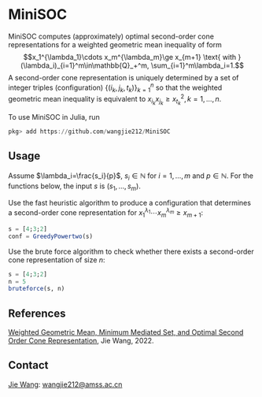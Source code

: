 # MiniSOC
MiniSOC computes (approximately) optimal second-order cone representations for a weighted geometric mean inequality of form
$$x_1^{\lambda_1}\cdots x_m^{\lambda_m}\ge x_{m+1} \text{ with }(\lambda_i)_{i=1}^m\in\mathbb{Q}_+^m, \sum_{i=1}^m\lambda_i=1.$$
A second-order cone representation is uniquely determined by a set of integer triples (configuration)  $\{(i_k,j_k,t_k)\}_{k=1}^n$ so that the weighted geometric mean inequality is equivalent to  $x_{i_k}x_{j_k}\ge x_{t_k}^2, k=1,\ldots,n$.

To use MiniSOC in Julia, run
```Julia
pkg> add https://github.com/wangjie212/MiniSOC
 ```

## Usage
Assume $\lambda_i=\frac{s_i}{p}$, $s_i\in\mathbb{N}$ for $i=1,\ldots,m$ and $p\in\mathbb{N}$. For the functions below, the input $s$ is $(s_1,\ldots,s_m)$.  

Use the fast heuristic algorithm to produce a configuration that determines a
second-order cone representation for $x_1^{\lambda_1}\cdots x_m^{\lambda_m}\ge x_{m+1}$:
```Julia
s = [4;3;2]
conf = GreedyPowertwo(s)
```

Use the brute force algorithm to check whether there exists a second-order cone representation of size $n$:
```Julia
s = [4;3;2]
n = 5
bruteforce(s, n)
```

## References
[Weighted Geometric Mean, Minimum Mediated Set, and Optimal Second Order Cone Representation](), Jie Wang, 2022.  

## Contact
[Jie Wang](https://wangjie212.github.io/jiewang/): wangjie212@amss.ac.cn
